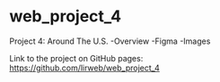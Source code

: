 # web_project_4
Project 4: Around The U.S.
-Overview
-Figma
-Images

Link to the project on GitHub pages: https://github.com/lirweb/web_project_4
